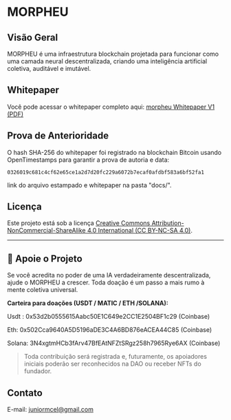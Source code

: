 # MORPHEU 

## Visão Geral

MORPHEU é uma infraestrutura blockchain projetada para funcionar como uma camada neural descentralizada, criando uma inteligência artificial coletiva, auditável e imutável.

## Whitepaper

Você pode acessar o whitepaper completo aqui: [morpheu Whitepaper V1 (PDF)](https://www.mediafire.com/file/uppmmrx5nyfzv2p/MORPHEU_Whitepaper_V1_Profissional.pdf/file)

## Prova de Anterioridade

O hash SHA-256 do whitepaper foi registrado na blockchain Bitcoin usando OpenTimestamps para garantir a prova de autoria e data:

`0326019c681c4cf62e65ce1a2d7d20fc229a6072b7ecaf0afdbf583a6bf52fa1`

link do arquivo estampado  e whitepaper na pasta "docs/".

## Licença

Este projeto está sob a licença [Creative Commons Attribution-NonCommercial-ShareAlike 4.0 International (CC BY-NC-SA 4.0)](https://creativecommons.org/licenses/by-nc-sa/4.0/).

---
## 💸 Apoie o Projeto

Se você acredita no poder de uma IA verdadeiramente descentralizada, ajude o MORPHEU a crescer. Toda doação é um passo a mais rumo à mente coletiva universal.

**Carteira para doações (USDT / MATIC / ETH /SOLANA):**

Usdt : 0x53d2b0555615Aabc50E1C649e2CC1E2504BF1c29   (Coinbase)

Eth:  0x502Cca9640A5D5196aDE3C4A6BD876eACEA44C85   (Coinbase)

Solana: 3N4xgtmHCb3fArv47BfEAtNFZtSRgz258h7965Rye6AX  (Coinbase)


> Toda contribuição será registrada e, futuramente, os apoiadores iniciais poderão ser reconhecidos na DAO ou receber NFTs do fundador.

## Contato
  
E-mail: juniormcel@gmail.com
